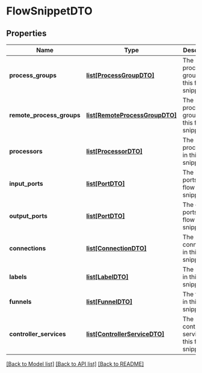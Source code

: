 # FlowSnippetDTO

## Properties
Name | Type | Description | Notes
------------ | ------------- | ------------- | -------------
**process_groups** | [**list[ProcessGroupDTO]**](ProcessGroupDTO.md) | The process groups in this flow snippet. | [optional] 
**remote_process_groups** | [**list[RemoteProcessGroupDTO]**](RemoteProcessGroupDTO.md) | The remote process groups in this flow snippet. | [optional] 
**processors** | [**list[ProcessorDTO]**](ProcessorDTO.md) | The processors in this flow snippet. | [optional] 
**input_ports** | [**list[PortDTO]**](PortDTO.md) | The input ports in this flow snippet. | [optional] 
**output_ports** | [**list[PortDTO]**](PortDTO.md) | The output ports in this flow snippet. | [optional] 
**connections** | [**list[ConnectionDTO]**](ConnectionDTO.md) | The connections in this flow snippet. | [optional] 
**labels** | [**list[LabelDTO]**](LabelDTO.md) | The labels in this flow snippet. | [optional] 
**funnels** | [**list[FunnelDTO]**](FunnelDTO.md) | The funnels in this flow snippet. | [optional] 
**controller_services** | [**list[ControllerServiceDTO]**](ControllerServiceDTO.md) | The controller services in this flow snippet. | [optional] 

[[Back to Model list]](../README.md#documentation-for-models) [[Back to API list]](../README.md#documentation-for-api-endpoints) [[Back to README]](../README.md)


